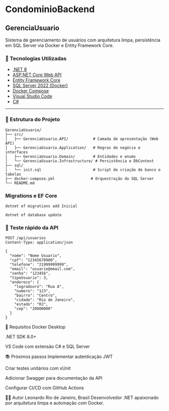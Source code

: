 # CondominioBackend

## GerenciaUsuario

Sistema de gerenciamento de usuários com arquitetura limpa, persistência em SQL Server via Docker e Entity Framework Core.

### 🚀 Tecnologias Utilizadas

- [.NET 8](https://dotnet.microsoft.com/)
- [ASP.NET Core Web API](https://learn.microsoft.com/aspnet/core)
- [Entity Framework Core](https://learn.microsoft.com/ef/core)
- [SQL Server 2022 (Docker)](https://hub.docker.com/_/microsoft-mssql-server)
- [Docker Compose](https://docs.docker.com/compose/)
- [Visual Studio Code](https://code.visualstudio.com/)
- [C#](https://learn.microsoft.com/dotnet/csharp/)

---

### 🧱 Estrutura do Projeto

```plaintext
GerenciaUsuario/
├── src/
│   ├── GerenciaUsuario.API/           # Camada de apresentação (Web API)
│   ├── GerenciaUsuario.Application/   # Regras de negócio e interfaces
│   ├── GerenciaUsuario.Domain/        # Entidades e enums
│   └── GerenciaUsuario.Infrastructure/ # Persistência e DbContext
├── sql/
│   └── init.sql                       # Script de criação de banco e tabelas
├── docker-compose.yml                # Orquestração do SQL Server
└── README.md
```

### Migrations e EF Core

```Criar Migration
dotnet ef migrations add Inicial
```
```Atualizar banco
dotnet ef database update
```

### 🧪 Teste rápido da API
```
POST /api/usuarios
Content-Type: application/json

{
  "nome": "Nome Usuario",
  "cpf": "12345678900",
  "telefone": "21999999999",
  "email": "usuario@email.com",
  "senha": "123456",
  "tipoUsuario": 3,
  "endereco": {
    "logradouro": "Rua A",
    "numero": "123",
    "bairro": "Centro",
    "cidade": "Rio de Janeiro",
    "estado": "RJ",
    "cep": "20000000"
  }
}
```

📌 Requisitos
Docker Desktop

.NET SDK 8.0+

VS Code com extensão C# e SQL Server

📚 Próximos passos
Implementar autenticação JWT

Criar testes unitários com xUnit

Adicionar Swagger para documentação da API

Configurar CI/CD com GitHub Actions

🧑‍💻 Autor
Leonardo Rio de Janeiro, Brasil Desenvolvedor .NET apaixonado por arquitetura limpa e automação com Docker.
